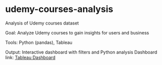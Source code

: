 # udemy-courses-analysis
Analysis of Udemy courses dataset 

Goal: Analyze Udemy courses to gain insights for users and business

Tools: Python (pandas), Tableau

Output: Interactive dashboard with filters and Python analysis
Dashboard link: [Tableau Dashboard](https://public.tableau.com/app/profile/denys.semenets/viz/Udemycoursesfastvisualization/Dashboard1)
